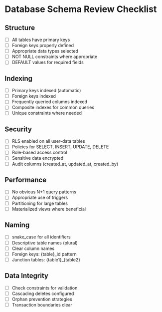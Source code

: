 # Database Schema Review Checklist

## Structure
- [ ] All tables have primary keys
- [ ] Foreign keys properly defined
- [ ] Appropriate data types selected
- [ ] NOT NULL constraints where appropriate
- [ ] DEFAULT values for required fields

## Indexing
- [ ] Primary keys indexed (automatic)
- [ ] Foreign keys indexed
- [ ] Frequently queried columns indexed
- [ ] Composite indexes for common queries
- [ ] Unique constraints where needed

## Security
- [ ] RLS enabled on all user-data tables
- [ ] Policies for SELECT, INSERT, UPDATE, DELETE
- [ ] Role-based access control
- [ ] Sensitive data encrypted
- [ ] Audit columns (created_at, updated_at, created_by)

## Performance
- [ ] No obvious N+1 query patterns
- [ ] Appropriate use of triggers
- [ ] Partitioning for large tables
- [ ] Materialized views where beneficial

## Naming
- [ ] snake_case for all identifiers
- [ ] Descriptive table names (plural)
- [ ] Clear column names
- [ ] Foreign keys: {table}_id pattern
- [ ] Junction tables: {table1}_{table2}

## Data Integrity
- [ ] Check constraints for validation
- [ ] Cascading deletes configured
- [ ] Orphan prevention strategies
- [ ] Transaction boundaries clear
